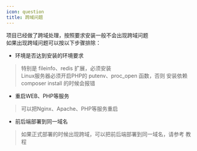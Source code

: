 ```yaml
---
icon: question
title: 跨域问题
---
```

项目已经做了跨域处理，按照要求安装一般不会出现跨域问题  
如果出现跨域问题可以按以下步骤排除：
- 环境是否达到安装的环境要求
> 特别是 fileinfo、redis 扩展，必须安装  
> Linux服务器必须开启PHP的 putenv、proc_open 函数，否则 安装依赖 composer install 的时候会报错
- 重启WEB、PHP等服务
> 可以把Nginx、Apache、PHP等服务重启
- 前后端部署到同一域名
> 如果正式部署的时候出现跨域，可以把前后端部署到同一域名，请参考 教程